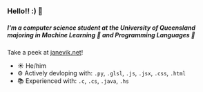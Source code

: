 ### Hello!! :) 👋

##### I'm a computer science student at the University of Queensland</br>majoring in Machine Learning 🤖 and Programming Languages 🐍

Take a peek at [janevik.net](https://janevik.net)!

- ☀️ He/him
- ⚙️ Actively devloping with: `.py`, `.glsl`, `.js`, `.jsx`, `.css`, `.html`
- 📚 Experienced with: `.c`, `.cs`, `.java`, `.hs`
